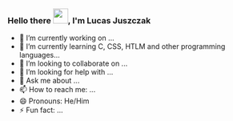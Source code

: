 ### Hello there <img src="https://raw.githubusercontent.com/kaueMarques/kaueMarques/master/hi.gif" height="30px">, I'm Lucas Juszczak

- 🔭 I’m currently working on ...
- 🌱 I’m currently learning C, CSS, HTLM and other programming languages...
- 👯 I’m looking to collaborate on ...
- 🤔 I’m looking for help with ...
- 💬 Ask me about ...
- 📫 How to reach me: ...
- 😄 Pronouns: He/Him
- ⚡ Fun fact: ...
